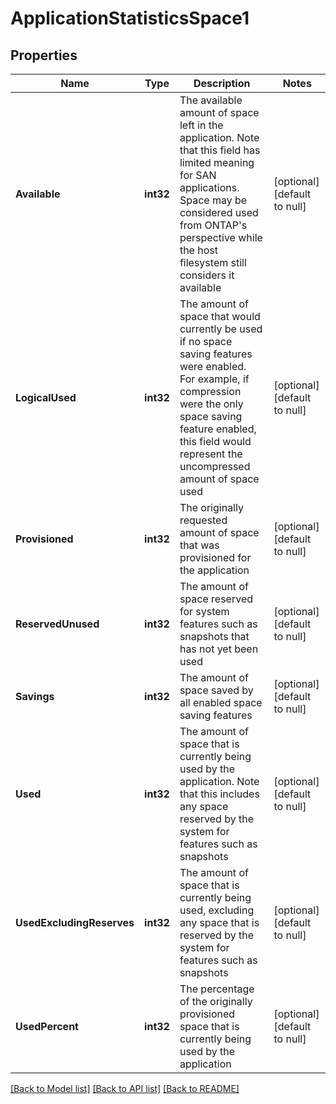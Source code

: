 # ApplicationStatisticsSpace1

## Properties
Name | Type | Description | Notes
------------ | ------------- | ------------- | -------------
**Available** | **int32** | The available amount of space left in the application. Note that this field has limited meaning for SAN applications. Space may be considered used from ONTAP&#39;s perspective while the host filesystem still considers it available | [optional] [default to null]
**LogicalUsed** | **int32** | The amount of space that would currently be used if no space saving features were enabled. For example, if compression were the only space saving feature enabled, this field would represent the uncompressed amount of space used | [optional] [default to null]
**Provisioned** | **int32** | The originally requested amount of space that was provisioned for the application | [optional] [default to null]
**ReservedUnused** | **int32** | The amount of space reserved for system features such as snapshots that has not yet been used | [optional] [default to null]
**Savings** | **int32** | The amount of space saved by all enabled space saving features | [optional] [default to null]
**Used** | **int32** | The amount of space that is currently being used by the application. Note that this includes any space reserved by the system for features such as snapshots | [optional] [default to null]
**UsedExcludingReserves** | **int32** | The amount of space that is currently being used, excluding any space that is reserved by the system for features such as snapshots | [optional] [default to null]
**UsedPercent** | **int32** | The percentage of the originally provisioned space that is currently being used by the application | [optional] [default to null]

[[Back to Model list]](../README.md#documentation-for-models) [[Back to API list]](../README.md#documentation-for-api-endpoints) [[Back to README]](../README.md)


